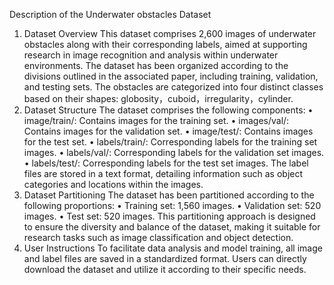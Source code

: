 Description of the Underwater obstacles Dataset
1. Dataset Overview
This dataset comprises 2,600 images of underwater obstacles along with their corresponding labels, aimed at supporting research in image recognition and analysis within underwater environments. The dataset has been organized according to the divisions outlined in the associated paper, including training, validation, and testing sets. The obstacles are categorized into four distinct classes based on their shapes: globosity，cuboid，irregularity，cylinder.
2. Dataset Structure
The dataset comprises the following components:
• image/train/: Contains images for the training set.
• images/val/: Contains images for the validation set.
• image/test/: Contains images for the test set.
• labels/train/: Corresponding labels for the training set images.
• labels/val/: Corresponding labels for the validation set images.
• labels/test/: Corresponding labels for the test set images.
The label files are stored in a text format, detailing information such as object categories and locations within the images.
3. Dataset Partitioning
The dataset has been partitioned according to the following proportions:
• Training set: 1,560 images.
• Validation set: 520 images.
• Test set: 520 images.
This partitioning approach is designed to ensure the diversity and balance of the dataset, making it suitable for research tasks such as image classification and object detection.
5. User Instructions 
To facilitate data analysis and model training, all image and label files are saved in a standardized format. Users can directly download the dataset and utilize it according to their specific needs.
